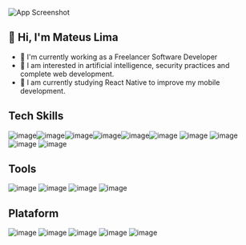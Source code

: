 

![App Screenshot](https://raw.githubusercontent.com/DxmLima/portfolioupdate/refs/heads/master/public/BannerGit.png?token=GHSAT0AAAAAADFG3ZIH23GVWFP7LALG4W642CEMAMA)




## 👋 Hi, I'm Mateus Lima
- 🔭 I'm currently working as a Freelancer Software Developer 
- 👀 I am interested in artificial intelligence, security practices and complete web development.
- 🎯  I am currently studying React Native to improve my mobile development.

## Tech Skills

![image](https://img.shields.io/badge/next%20js-000000?style=for-the-badge&logo=nextdotjs&logoColor=white)![image](https://img.shields.io/badge/React-20232A?style=for-the-badge&logo=react&logoColor=61DAFB)![image](https://img.shields.io/badge/shadcn%2Fui-000000?style=for-the-badge&logo=shadcnui&logoColor=white)![image](https://img.shields.io/badge/JavaScript-323330?style=for-the-badge&logo=javascript&logoColor=F7DF1E)![image](https://img.shields.io/badge/Tailwind_CSS-38B2AC?style=for-the-badge&logo=tailwind-css&logoColor=white)![image](https://img.shields.io/badge/HTML5-E34F26?style=for-the-badge&logo=html5&logoColor=white)
![image](https://img.shields.io/badge/CSS3-1572B6?style=for-the-badge&logo=css3&logoColor=white)
![image](https://img.shields.io/badge/Bootstrap-563D7C?style=for-the-badge&logo=bootstrap&logoColor=white)
![image](	https://img.shields.io/badge/Cypress-17202C?style=for-the-badge&logo=cypress&logoColor=white)
![image](https://img.shields.io/badge/Python-FFD43B?style=for-the-badge&logo=python&logoColor=blue)

## Tools

![image](https://img.shields.io/badge/blender-%23F5792A.svg?style=for-the-badge&logo=blender&logoColor=white)
![image](https://img.shields.io/badge/Figma-F24E1E?style=for-the-badge&logo=figma&logoColor=white)
![image](https://img.shields.io/badge/-Unreal%20Engine-313131?style=for-the-badge&logo=unreal-engine&logoColor=white)
![image](https://img.shields.io/badge/Adobe%20Creative%20Cloud-DA1F26?style=for-the-badge&logo=Adobe%20Creative%20Cloud&logoColor=white)

## Plataform

![image](	https://img.shields.io/badge/Kali_Linux-557C94?style=for-the-badge&logo=kali-linux&logoColor=white)
![image](	https://img.shields.io/badge/Linux-FCC624?style=for-the-badge&logo=linux&logoColor=black)
![image](	https://img.shields.io/badge/Ubuntu-E95420?style=for-the-badge&logo=ubuntu&logoColor=white)
![image](	https://img.shields.io/badge/Windows-0078D6?style=for-the-badge&logo=windows&logoColor=white)
![image](	https://img.shields.io/badge/mac%20os-000000?style=for-the-badge&logo=apple&logoColor=white)


